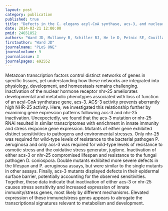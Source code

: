 ```yaml
---
layout: post
category: publication
published: true
title: "Defects in the C. elegans acyl-CoA synthase, acs-3, and nuclear hormone receptor, nhr-25, cause sensitivity to distinct, but overlapping stresses."
date: 2014-03-21 12:00:00
pmid: 24651852
authors: "Ward JD, Mullaney B, Schiller BJ, He le D, Petnic SE, Couillault C, Pujol N, Bernal TU, Van Gilst MR, Ashrafi K, Ewbank JJ, Yamamoto KR"
firstauthor: "Ward JD"
journalname: "PLoS ONE"
journalvolume: 9
journalissue: 3
journalpages: e92552
---
```


Metazoan transcription factors control distinct networks of genes in specific tissues, yet understanding how these networks are integrated into physiology, development, and homeostasis remains challenging. Inactivation of the nuclear hormone receptor nhr-25 ameliorates developmental and metabolic phenotypes associated with loss of function of an acyl-CoA synthetase gene, acs-3. ACS-3 activity prevents aberrantly high NHR-25 activity. Here, we investigated this relationship further by examining gene expression patterns following acs-3 and nhr-25 inactivation. Unexpectedly, we found that the acs-3 mutation or nhr-25 RNAi resulted in similar transcriptomes with enrichment in innate immunity and stress response gene expression. Mutants of either gene exhibited distinct sensitivities to pathogens and environmental stresses. Only nhr-25 was required for wild-type levels of resistance to the bacterial pathogen P. aeruginosa and only acs-3 was required for wild-type levels of resistance to osmotic stress and the oxidative stress generator, juglone. Inactivation of either acs-3 or nhr-25 compromised lifespan and resistance to the fungal pathogen D. coniospora. Double mutants exhibited more severe defects in the lifespan and P. aeruginosa assays, but were similar to the single mutants in other assays. Finally, acs-3 mutants displayed defects in their epidermal surface barrier, potentially accounting for the observed sensitivities. Together, these data indicate that inactivation of either acs-3 or nhr-25 causes stress sensitivity and increased expression of innate immunity/stress genes, most likely by different mechanisms. Elevated expression of these immune/stress genes appears to abrogate the transcriptional signatures relevant to metabolism and development.

